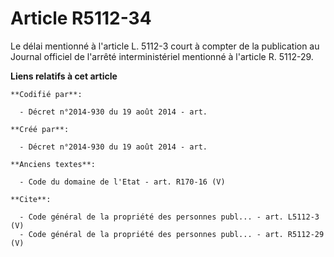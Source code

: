 # Article R5112-34

Le délai mentionné à l'article L. 5112-3 court à compter de la publication au Journal officiel de l'arrêté interministériel
mentionné à l'article R. 5112-29.

**Liens relatifs à cet article**

	**Codifié par**:

	  - Décret n°2014-930 du 19 août 2014 - art.

	**Créé par**:

	  - Décret n°2014-930 du 19 août 2014 - art.

	**Anciens textes**:

	  - Code du domaine de l'Etat - art. R170-16 (V)

	**Cite**:

	  - Code général de la propriété des personnes publ... - art. L5112-3 (V)
	  - Code général de la propriété des personnes publ... - art. R5112-29 (V)
